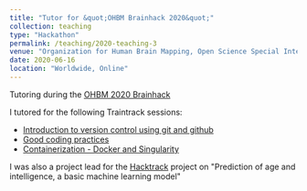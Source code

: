 ```yaml
---
title: "Tutor for &quot;OHBM Brainhack 2020&quot;"
collection: teaching
type: "Hackathon"
permalink: /teaching/2020-teaching-3
venue: "Organization for Human Brain Mapping, Open Science Special Interest Group"
date: 2020-06-16
location: "Worldwide, Online"
---
```


Tutoring during the [OHBM 2020 Brainhack](https://ohbm.github.io/hackathon2020/)

I tutored for the following Traintrack sessions:
* [Introduction to version control using git and github](https://www.youtube.com/watch?v=ir_ILsjkwss&feature=emb_imp_woyt)
* [Good coding practices](https://osf.io/53cte/)
* [Containerization - Docker and Singularity](https://youtu.be/pc3YOZUG3lQ)

I was also a project lead for the [Hacktrack](https://ohbm.github.io/hackathon2020/hacktrack/) project on "Prediction of age and intelligence, a basic machine learning model"
